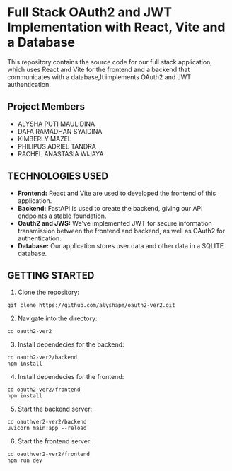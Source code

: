 # Full Stack OAuth2 and JWT Implementation with React, Vite and a Database

This repository contains the source code for our full stack application, which uses React and Vite for the frontend and a backend that communicates with a database,It implements OAuth2 and JWT authentication. 

## Project Members
* ALYSHA PUTI MAULIDINA
* DAFA RAMADHAN SYAIDINA
* KIMBERLY MAZEL
* PHILIPUS ADRIEL TANDRA
* RACHEL ANASTASIA WIJAYA

## TECHNOLOGIES USED
* **Frontend:** React and Vite are used to developed the frontend of this application.
* **Backend:** FastAPI is used to create the backend, giving our API endpoints a stable foundation.
* **Oauth2 and JWS:** We've implemented JWT for secure information transmission between the frontend and backend, as well as OAuth2 for authentication.
* **Database:**  Our application stores user data and other data in a SQLITE database.

## GETTING STARTED

1. Clone the repository:
```
git clone https://github.com/alyshapm/oauth2-ver2.git
```
2. Navigate into the directory:
```
cd oauth2-ver2
```
3. Install dependecies for the backend:
```
cd oauth2-ver2/backend
npm install
```
4. Install dependecies for the frontend:
```
cd oauth2-ver2/frontend
npm install
```
5. Start the backend server:
```
cd oauthver2-ver2/backend
uvicorn main:app --reload
```
6. Start the frontend server:
```
cd oauthver2-ver2/frontend
npm run dev
```
